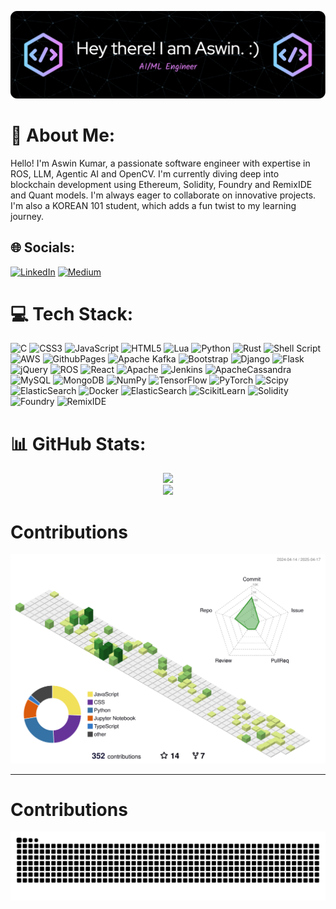 ![Header image](header-image.png)

# 💫 About Me:
Hello! I'm Aswin Kumar, a passionate software engineer with expertise in ROS, LLM, Agentic AI and OpenCV. I'm currently diving deep into blockchain development using Ethereum, Solidity, Foundry and RemixIDE and Quant models. I'm always eager to collaborate on innovative projects. I'm also a KOREAN 101 student, which adds a fun twist to my learning journey.

## 🌐 Socials:
[![LinkedIn](https://img.shields.io/badge/LinkedIn-%230077B5.svg?logo=linkedin&logoColor=white)](https://www.linkedin.com/in/aswin-kumar-janakiraman/)
[![Medium](https://img.shields.io/badge/Medium-grey?style=flat-square&logo=medium)](https://no-cap-ambrosia.medium.com/)

# 💻 Tech Stack:
![C](https://img.shields.io/badge/c-%2300599C.svg?style=flat&logo=c&logoColor=white) ![CSS3](https://img.shields.io/badge/css3-%231572B6.svg?style=flat&logo=css3&logoColor=white) ![JavaScript](https://img.shields.io/badge/javascript-%23323330.svg?style=flat&logo=javascript&logoColor=%23F7DF1E) ![HTML5](https://img.shields.io/badge/html5-%23E34F26.svg?style=flat&logo=html5&logoColor=white) ![Lua](https://img.shields.io/badge/lua-%232C2D72.svg?style=flat&logo=lua&logoColor=white) ![Python](https://img.shields.io/badge/python-3670A0?style=flat&logo=python&logoColor=ffdd54) ![Rust](https://img.shields.io/badge/rust-%23000000.svg?style=flat&logo=rust&logoColor=white) ![Shell Script](https://img.shields.io/badge/shell_script-%23121011.svg?style=flat&logo=gnu-bash&logoColor=white) ![AWS](https://img.shields.io/badge/AWS-%23FF9900.svg?style=flat&logo=amazon-aws&logoColor=white) ![GithubPages](https://img.shields.io/badge/github%20pages-121013?style=flat&logo=github&logoColor=white) ![Apache Kafka](https://img.shields.io/badge/Apache%20Kafka-000?style=flat&logo=apachekafka) ![Bootstrap](https://img.shields.io/badge/bootstrap-%238511FA.svg?style=flat&logo=bootstrap&logoColor=white) ![Django](https://img.shields.io/badge/django-%23092E20.svg?style=flat&logo=django&logoColor=white) ![Flask](https://img.shields.io/badge/flask-%23000.svg?style=flat&logo=flask&logoColor=white) ![jQuery](https://img.shields.io/badge/jquery-%230769AD.svg?style=flat&logo=jquery&logoColor=white) ![ROS](https://img.shields.io/badge/ros-%230A0FF9.svg?style=flat&logo=ros&logoColor=white) ![React](https://img.shields.io/badge/react-%2320232a.svg?style=flat&logo=react&logoColor=%2361DAFB) ![Apache](https://img.shields.io/badge/apache-%23D42029.svg?style=flat&logo=apache&logoColor=white) ![Jenkins](https://img.shields.io/badge/jenkins-%232C5263.svg?style=flat&logo=jenkins&logoColor=white) ![ApacheCassandra](https://img.shields.io/badge/cassandra-%231287B1.svg?style=flat&logo=apache-cassandra&logoColor=white) ![MySQL](https://img.shields.io/badge/mysql-%2300000f.svg?style=flat&logo=mysql&logoColor=white) ![MongoDB](https://img.shields.io/badge/MongoDB-%234ea94b.svg?style=flat&logo=mongodb&logoColor=white) ![NumPy](https://img.shields.io/badge/numpy-%23013243.svg?style=flat&logo=numpy&logoColor=white) ![TensorFlow](https://img.shields.io/badge/TensorFlow-%23FF6F00.svg?style=flat&logo=TensorFlow&logoColor=white) ![PyTorch](https://img.shields.io/badge/PyTorch-%23EE4C2C.svg?style=flat&logo=PyTorch&logoColor=white) ![Scipy](https://img.shields.io/badge/SciPy-%230C55A5.svg?style=flat&logo=scipy&logoColor=%white) ![ElasticSearch](https://img.shields.io/badge/-ElasticSearch-005571?style=flat&logo=elasticsearch) ![Docker](https://img.shields.io/badge/docker-%230db7ed.svg?style=flat&logo=docker&logoColor=white) ![ElasticSearch](https://img.shields.io/badge/-ElasticSearch-005571?style=flat&logo=elasticsearch) ![ScikitLearn](https://img.shields.io/badge/-ScikitLearn-005571?style=flat&logo=scikitlearn) ![Solidity](https://img.shields.io/badge/-Solidity-005571?style=flat&logo=Solidity) ![Foundry](https://img.shields.io/badge/-Foundry-005571?style=flat&logo=foundry) ![RemixIDE](https://img.shields.io/badge/-RemixIDE-005571?style=flat&logo=remixide) 





# 📊 GitHub Stats:
<div align="center">
  <img src="https://github-readme-stats.vercel.app/api?username=AswinKumar1&theme=nord&hide_border=false&include_all_commits=true&count_private=true" />
  <br/>
  <img src="https://github-readme-streak-stats.herokuapp.com/?user=AswinKumar1&theme=nord&hide_border=false" />
  <br/>
</div>

<!-- ![](https://github-readme-stats.vercel.app/api/top-langs/?username=AswinKumar1&theme=nord&hide_border=false&include_all_commits=true&count_private=true&layout=compact) -->

# Contributions
![](./profile-3d-contrib/profile-green-animate.svg)

---

# Contributions
<div align="center">
  <picture>
    <source media="(prefers-color-scheme: dark)" srcset="https://raw.githubusercontent.com/AswinKumar1/AswinKumar1/output/github-contribution-grid-snake.svg" />
    <source media="(prefers-color-scheme: light)" srcset="https://raw.githubusercontent.com/AswinKumar1/AswinKumar1/output/github-contribution-grid-snake.svg" />
    <img alt="snake eating my contributions" src="https://raw.githubusercontent.com/AswinKumar1/AswinKumar1/output/github-contribution-grid-snake-dark.svg" />
  </picture>
</div>


<!-- [![](https://visitcount.itsvg.in/api?id=AswinKumar1&icon=0&color=0)](https://visitcount.itsvg.in) -->

<!-- Proudly created with GPRM ( https://gprm.itsvg.in ) -->





